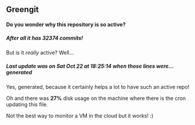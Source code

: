 ## Greengit

#### Do you wonder why this repository is so active?

##### After all it has 32374 commits!

But is it *really* active? Well...

##### Last update was on Sat Oct 22 at 18:25:14 when those lines were... generated

Yes, generated, because it certainly helps a lot to have such an active repo!

Oh and there was **27%** disk usage on the machine
where there is the cron updating this file.

Not the best way to monitor a VM in the cloud but it works! :)
